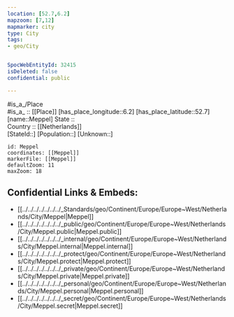 ```yaml
---
location: [52.7,6.2] 
mapzoom: [7,12] 
mapmarker: city 
type: City
tags:
- geo/City


SpocWebEntityId: 32415
isDeleted: false
confidential: public

---
```

#is_a_/Place  
#is_a_ :: [[Place]] 
[has_place_longitude::6.2] 
[has_place_latitude::52.7] 
[name::Meppel] 
State ::  
Country :: [[Netherlands]]  
[StateId::] 
[Population::] 
[Unknown::] 


```leaflet
id: Meppel
coordinates: [[Meppel]] 
markerFile: [[Meppel]] 
defaultZoom: 11 
maxZoom: 18
```


## Confidential Links & Embeds: 
- [[../../../../../../../_Standards/geo/Continent/Europe/Europe~West/Netherlands/City/Meppel|Meppel]] 
- [[../../../../../../../_public/geo/Continent/Europe/Europe~West/Netherlands/City/Meppel.public|Meppel.public]] 
- [[../../../../../../../_internal/geo/Continent/Europe/Europe~West/Netherlands/City/Meppel.internal|Meppel.internal]] 
- [[../../../../../../../_protect/geo/Continent/Europe/Europe~West/Netherlands/City/Meppel.protect|Meppel.protect]] 
- [[../../../../../../../_private/geo/Continent/Europe/Europe~West/Netherlands/City/Meppel.private|Meppel.private]] 
- [[../../../../../../../_personal/geo/Continent/Europe/Europe~West/Netherlands/City/Meppel.personal|Meppel.personal]] 
- [[../../../../../../../_secret/geo/Continent/Europe/Europe~West/Netherlands/City/Meppel.secret|Meppel.secret]] 
